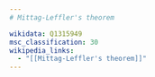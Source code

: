 ```yaml
---
# Mittag-Leffler's theorem

wikidata: Q1315949
msc_classification: 30
wikipedia_links:
  - "[[Mittag-Leffler's theorem]]"
---
```

